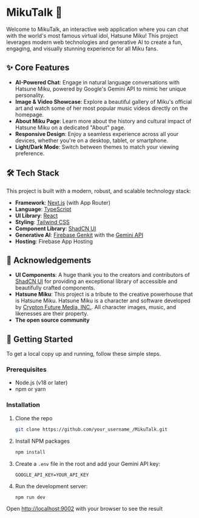 # MikuTalk 🎤

Welcome to MikuTalk, an interactive web application where you can chat with the world's most famous virtual idol, Hatsune Miku! This project leverages modern web technologies and generative AI to create a fun, engaging, and visually stunning experience for all Miku fans.

## ✨ Core Features

-   **AI-Powered Chat**: Engage in natural language conversations with Hatsune Miku, powered by Google's Gemini API to mimic her unique personality.
-   **Image & Video Showcase**: Explore a beautiful gallery of Miku's official art and watch some of her most popular music videos directly on the homepage.
-   **About Miku Page**: Learn more about the history and cultural impact of Hatsune Miku on a dedicated "About" page.
-   **Responsive Design**: Enjoy a seamless experience across all your devices, whether you're on a desktop, tablet, or smartphone.
-   **Light/Dark Mode**: Switch between themes to match your viewing preference.

## 🛠️ Tech Stack

This project is built with a modern, robust, and scalable technology stack:

-   **Framework**: [Next.js](https://nextjs.org/) (with App Router)
-   **Language**: [TypeScript](https://www.typescriptlang.org/)
-   **UI Library**: [React](https://react.dev/)
-   **Styling**: [Tailwind CSS](https://tailwindcss.com/)
-   **Component Library**: [ShadCN UI](https://ui.shadcn.com/)
-   **Generative AI**: [Firebase Genkit](https://firebase.google.com/docs/genkit) with the [Gemini API](https://ai.google.dev/gemini-api)
-   **Hosting**: Firebase App Hosting

## 🙏 Acknowledgements

-   **UI Components**: A huge thank you to the creators and contributors of [ShadCN UI](https://ui.shadcn.com/) for providing an exceptional library of accessible and beautifully crafted components.
-   **Hatsune Miku**: This project is a tribute to the creative powerhouse that is Hatsune Miku. Hatsune Miku is a character and software developed by [Crypton Future Media, INC.](https://www.crypton.co.jp/). All character images, music, and likenesses are their property.
- **The open source community**
## 🚀 Getting Started

To get a local copy up and running, follow these simple steps.

### Prerequisites

-   Node.js (v18 or later)
-   npm or yarn

### Installation

1.  Clone the repo
    ```sh
    git clone https://github.com/your_username_/MikuTalk.git
    ```
2.  Install NPM packages
    ```sh
    npm install
    ```
3.  Create a `.env` file in the root and add your Gemini API key:
    ```
    GOOGLE_API_KEY=YOUR_API_KEY
    ```
4.  Run the development server:
    ```sh
    npm run dev
    ```

Open [http://localhost:9002](http://localhost:9002) with your browser to see the result
